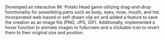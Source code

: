Developed an interactive Mr. Potato Head game utilizing drag-and-drop functionality for assembling parts such as body, eyes, nose, mouth, and hat. Incorporated web-based or self-drawn clip art and added a feature to save the creation as an image file (PNG, JPG, GIF). Additionally, implemented a hover function to animate images to fullscreen and a clickable icon to revert them to their original size and position.


